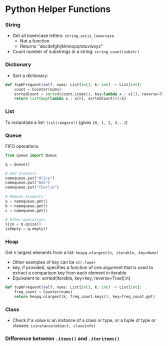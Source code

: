 # Python Helper Functions

### String

* Get all lowercase letters: `string.ascii_lowercase`
  * Not a function
  * Returns ''abcdefghijklmnopqrstuvwxyz"
* Count number of substrings in a string: `string.count(substr)`

### Dictionary

* Sort a dictionary:
```py
def topKFrequent(self, nums: List[int], k: int) -> List[int]:
    count = Counter(nums)
    sortedCount = sorted(count.items(), key=lambda x : x[1], reverse=True)
    return list(map(lambda x : x[0], sortedCount))[:k]
``` 

### List

To instantiate a list: `list(range(n))` (gives `[0, 1, 2, 3...]`)

### Queue

FIFO operations.

```py
from queue import Queue

q = Queue()

# Add elements
namequeue.put("Alice")
namequeue.put("Bob")
namequeue.put("Charlie")
 
# Remove elements
a = namequeue.get()
b = namequeue.get()
c = namequeue.get()

# Other operations
size = q.qsize()
isEmpty = q.empty()
```

### Heap

Get n largest elements from a list: `heapq.nlargest(n, iterable, key=None)`
- Other examples of key can be `str.lower`
- key, if provided, specifies a function of one argument that is used to extract a comparison key from each element in iterable
- Equivalent to: sorted(iterable, key=key, reverse=True)[:n]
```py
def topKFrequent(self, nums: List[int], k: int) -> List[int]:
    freq_count = Counter(nums)
    return heapq.nlargest(k, freq_count.keys(), key=freq_count.get)
```

### Class

* Check if a value is an instance of a class or type, or a tuple of type or classes: `isinstance(object, classinfo)`

### Difference between `.items()` and `.iteritems()`
